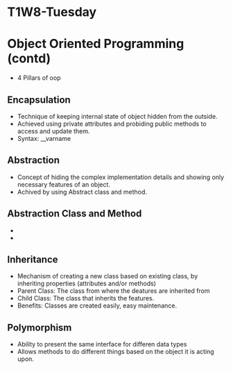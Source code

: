 # T1W8-Tuesday
# Object Oriented Programming (contd)
- 4 Pillars of oop

## Encapsulation
- Technique of keeping internal state of object hidden from the outside.
- Achieved using private attributes and probiding public methods to access and update them.
- Syntax: __varname

## Abstraction
- Concept of hiding the complex implementation details and showing only necessary features of an object.
- Achived by using Abstract class and method.

## Abstraction Class and Method
- 
- 

## Inheritance
- Mechanism of creating a new class based on existing class, by inheriting properties (attributes and/or methods)
- Parent Class: The class from where the deatures are inherited from
- Child Class: The class that inherits the features.
- Benefits: Classes are created easily, easy maintenance.

## Polymorphism 
- Ability to present the same interface for differen data types 
- Allows methods to do different things based on the object it is acting upon.
